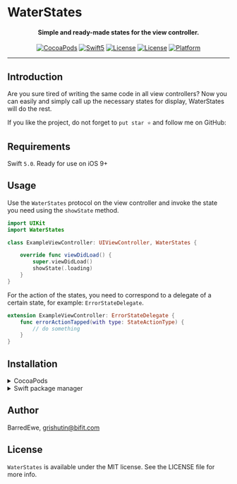 # WaterStates

<H4 align="center">
Simple and ready-made states for the view controller.
</H4>

<p align="center">
<a href="https://github.com/BarredEwe/WaterStates/releases/latest"><img alt="CocoaPods" src="https://img.shields.io/cocoapods/v/WaterStates.svg"/></a>
<a href="https://developer.apple.com/swift"><img alt="Swift5" src="https://img.shields.io/badge/language-Swift5-orange.svg"/></a> 
<a href="https://cocoapods.org/pods/WaterStates"><img alt="License" src="https://img.shields.io/cocoapods/l/WaterStates.svg"/></a>
<a href="https://github.com/topics/viper-architecture?l=swift"><img alt="License" src=https://img.shields.io/badge/VIPER-compatible-green"/></a>
<a href="https://developer.apple.com/"><img alt="Platform" src="https://img.shields.io/badge/platform-iOS-green.svg"/></a>
</p>

---

## Introduction

Are you sure tired of writing the same code in all view controllers? Now you can easily and simply call up the necessary states for display, WaterStates will do the rest.

If you like the project, do not forget to `put star ⭐` and follow me on GitHub:

## Requirements

Swift `5.0`. Ready for use on iOS 9+

## Usage

Use the `WaterStates` protocol on the view controller and invoke the state you need using the `showState` method.

```swift
import UIKit
import WaterStates

class ExampleViewController: UIViewController, WaterStates {

    override func viewDidLoad() {
        super.viewDidLoad()
        showState(.loading)
    }
}
```

For the action of the states, you need to correspond to a delegate of a certain state, for example: `ErrorStateDelegate`.

```swift
extension ExampleViewController: ErrorStateDelegate {
    func errorActionTapped(with type: StateActionType) {
        // do something
    }
}
```

## Installation

<details><summary>CocoaPods</summary>
<p>

WaterStates is available through [CocoaPods](https://cocoapods.org). To install
it, simply add the following line to your Podfile:

```ruby
pod 'WaterStates'
```
</p>  
</details>

<details><summary>Swift package manager</summary><p>
    
Will be added later.
</p></details>  

## Author

BarredEwe, grishutin@bifit.com

## License

`WaterStates` is available under the MIT license. See the LICENSE file for more info.
